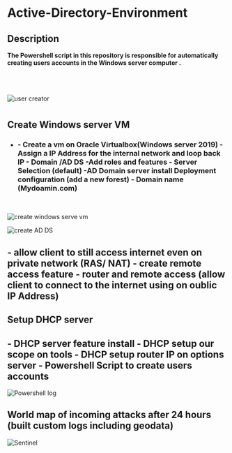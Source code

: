<h1>Active-Directory-Environment</h1>


<h2>Description</h2>
<b>The Powershell script in this repository is responsible for automatically creating users accounts in the Windows server computer .
</b>
<br />
<br />
<br />
<br />

![user creator](https://github.com/sakhilesk/Active-Directory-Environment/assets/89784327/a2fc4895-49d8-4281-8166-37a1d304f3fa)

<p align="center">
<h1 Script for creating new users automatically in the Windows server computer"/>
</p>
<h2>Create Windows server VM</h2>

- <h3> - Create a vm on Oracle Virtualbox(Windows server 2019)
       - Assign a IP Address for the internal network and loop back IP
       - Domain /AD DS 
       -Add roles and features 
       - Server Selection (default)
       -AD Domain server install
       Deployment configuration (add a new forest)
       - Domain name (Mydoamin.com)
<br>

  </h3>
  
  ![create windows serve vm](https://github.com/sakhilesk/Active-Directory-Environment/assets/89784327/c07d0424-8b38-47c1-b618-76703cb64713)

  ![create  AD DS](https://github.com/sakhilesk/Active-Directory-Environment/assets/89784327/59c24684-d5cb-428a-91db-0d41d150412b)

<h2>
       - allow client to still access internet even on private network (RAS/ NAT)
       - create remote access feature
       - router and remote access (allow client to connect to the internet using on oublic IP Address)
</h2>
<h2>Setup DHCP server</h2>

<h2>
       - DHCP server feature install
       - DHCP setup our scope on tools
       - DHCP setup router IP on options server
       - Powershell Script to create users accounts
       
</h2>

![Powershell log](https://github.com/sakhilesk/Sentinel-Lab/assets/89784327/ce31f142-8dab-4529-88ad-03c1eae4430f)

<h2>World map of incoming attacks after 24 hours (built custom logs including geodata)</h2>

![Sentinel](https://github.com/sakhilesk/Sentinel-Lab/assets/89784327/d0421cdd-abf1-43f8-ba4f-d5799bcc6291)

<!--
 ```diff
- text in red
+ text in green
! text in orange
# text in gray
@@ text in purple (and bold)@@
```
--!>
